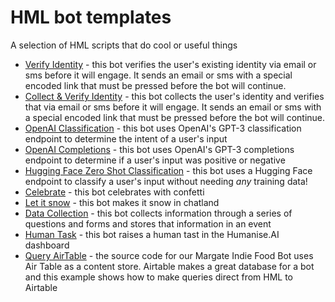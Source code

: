 # HML bot templates
A selection of HML scripts that do cool or useful things

- [Verify Identity](/verify-identity.hml.yaml) - this bot verifies the user's existing identity via email or sms before it will engage. It sends an email or sms with a special encoded link that must be pressed before the bot will continue.
- [Collect & Verify Identity](/collect-and-verify-identity.hml.yaml) - this bot collects the user's identity and verifies that via email or sms before it will engage. It sends an email or sms with a special encoded link that must be pressed before the bot will continue.
- [OpenAI Classification](/openAI-classification.hml.yaml) - this bot uses OpenAI's GPT-3 classification endpoint to determine the intent of a user's input
- [OpenAI Completions](/openAI-completions.hml.yaml) - this bot uses OpenAI's GPT-3 completions endpoint to determine if a user's input was positive or negative
- [Hugging Face Zero Shot Classification](/huggingface-zero-shot-classification.hml.yaml) - this bot uses a Hugging Face endpoint to classify a user's input without needing *any* training data!
- [Celebrate](/celebrate.hml.yaml) - this bot celebrates with confetti
- [Let it snow](/let-it-snow.hml.yaml) - this bot makes it snow in chatland
- [Data Collection](/data-collection.hml.yaml) - this bot collects information through a series of questions and forms and stores that information in an event
- [Human Task]() - this bot raises a human tast in the Humanise.AI dashboard
- [Query AirTable](/airtable.hml.yaml) - the source code for our Margate Indie Food Bot uses Air Table as a content store. Airtable makes a great database for a bot and this example shows how to make queries direct from HML to Airtable
